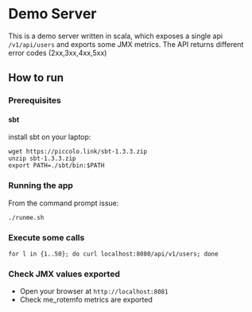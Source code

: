 # Demo Server
This is a demo server written in scala, which exposes a single api ```/v1/api/users``` and 
exports some JMX metrics.
The API returns different error codes (2xx,3xx,4xx,5xx)
 
## How to run
### Prerequisites
#### sbt
install sbt on your laptop:
```
wget https://piccolo.link/sbt-1.3.3.zip
unzip sbt-1.3.3.zip
export PATH=./sbt/bin:$PATH
```

### Running the app
From the command prompt issue:
```
./runme.sh
```

### Execute some calls
```
for l in {1..50}; do curl localhost:8080/api/v1/users; done
```

### Check JMX values exported 
* Open your browser at ```http://localhost:8081```
* Check me_rotemfo metrics are exported 
